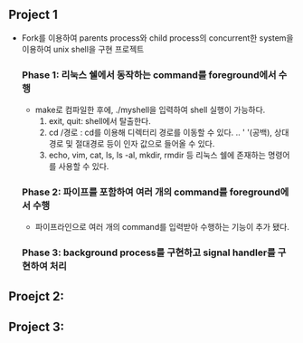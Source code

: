 ## Project 1
- Fork를 이용하여 parents process와 child process의 concurrent한 system을 이용하여 unix shell을 구현 프로젝트
  ### Phase 1: 리눅스 쉘에서 동작하는 command를 foreground에서 수행
  - make로 컴파일한 후에, ./myshell을 입력하여 shell 실행이 가능하다.
    1. exit, quit: shell에서 탈출한다.
    2. cd /경로 : cd를 이용해 디렉터리 경로를 이동할 수 있다. .. ' '(공백), 상대경로 및 절대경로 등이 인자 값으로 들어올 수 있다.
    3. echo, vim, cat, ls, ls -al, mkdir, rmdir 등 리눅스 쉘에 존재하는 명령어를 사용할 수 있다.
  ### Phase 2: 파이프를 포함하여 여러 개의 command를 foreground에서 수행
  - 파이프라인으로 여러 개의 command를 입력받아 수행하는 기능이 추가 됐다.
  ### Phase 3: background process를 구현하고 signal handler를 구현하여 처리
 
## Proejct 2:

## Project 3:
